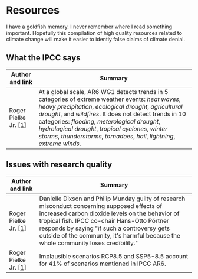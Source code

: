# Resources

I have a goldfish memory. I never remember where I read something important. Hopefully this compilation of high quality resources related to climate change will make it easier to identiy false claims of climate denial.

## What the IPCC says

| Author and link | Summary |
| --- | --- |
| Roger Pielke Jr. [[1](https://rogerpielkejr.substack.com/p/how-to-understand-the-new-ipcc-report-1e3)] | At a global scale, AR6 WG1 detects trends in 5 categories of extreme weather events: _heat waves_, _heavy precipitation_, _ecological drought_, _agricultural drought_, and _wildfires_. It does not detect trends in 10 categories: _flooding_, _meterological drought_, _hydrological drought_, _tropical cyclones_, _winter storms_, _thunderstorms_, _tornadoes_, _hail_, _lightning_, _extreme winds_.

## Issues with research quality

| Author and link | Summary |
| --- | --- |
| Roger Pielke Jr. [[1](https://rogerpielkejr.substack.com/p/fish-and-foul)] | Danielle Dixson and Philip Munday guilty of research misconduct concerning supposed effects of increased carbon dioxide levels on the behavior of tropical fish. IPCC co-chair Hans-Otto Pörtner responds by saying "if such a controversy gets outside of the community, it's harmful because the whole community loses credibility." |
| Roger Pielke Jr. [[1](https://rogerpielkejr.substack.com/p/how-to-understand-the-new-ipcc-report)] | Implausible scenarios RCP8.5 and SSP5-8.5 account for 41% of scenarios mentioned in IPCC AR6. |
